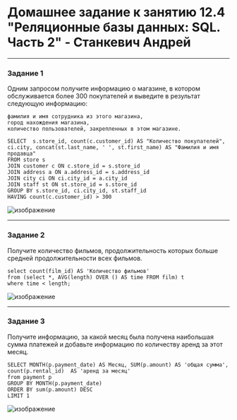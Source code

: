 # Домашнее задание к занятию 12.4 "Реляционные базы данных: SQL. Часть 2" - Станкевич Андрей



---

### Задание 1
Одним запросом получите информацию о магазине, в котором обслуживается более 300 покупателей и выведите в результат следующую информацию:

    фамилия и имя сотрудника из этого магазина,
    город нахождения магазина,
    количество пользователей, закрепленных в этом магазине.


```
SELECT  s.store_id, count(c.customer_id) AS "Количество покупателей",  ci.city, concat(st.last_name, ' ', st.first_name) AS "Фамилия и имя продавца"
FROM store s 
JOIN customer c ON c.store_id = s.store_id
JOIN address a ON a.address_id = s.address_id
JOIN city ci ON ci.city_id = a.city_id
JOIN staff st ON st.store_id = s.store_id
GROUP BY s.store_id, ci.city_id, st.staff_id 
HAVING count(c.customer_id) > 300

```
![изображение](https://user-images.githubusercontent.com/97339527/205489052-15a88d5a-61c5-4ecf-b4d8-0a2e6332f5d4.png)




---

### Задание 2

 Получите количество фильмов, продолжительность которых больше средней продолжительности всех фильмов.

```
select count(film_id) AS 'Количество фильмов'
from (select *, AVG(length) OVER () AS time FROM film) t
where time < length;

```

![изображение](https://user-images.githubusercontent.com/97339527/205489085-148bf996-5148-4e83-96d8-c6dad0b46d27.png)



---

### Задание 3

Получите информацию, за какой месяц была получена наибольшая сумма платежей и добавьте информацию по количеству аренд за этот месяц.


```
SELECT MONTH(p.payment_date) AS Месяц, SUM(p.amount) AS 'общая сумма', count(p.rental_id)  AS 'аренд за месяц'
from payment p
GROUP BY MONTH(p.payment_date)
ORDER BY sum(p.amount) DESC
LIMIT 1

```
![изображение](https://user-images.githubusercontent.com/97339527/205489103-2638586e-e302-4a23-9605-d31d90ec09d9.png)



